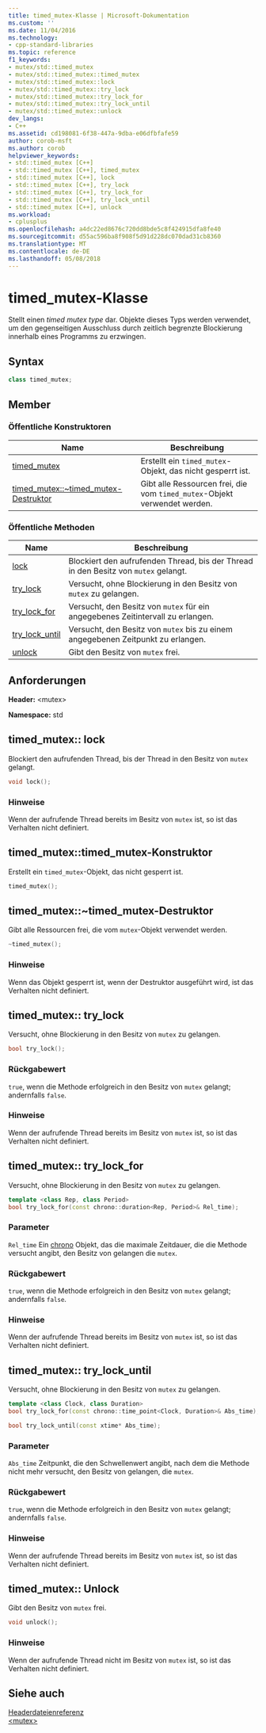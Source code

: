 ```yaml
---
title: timed_mutex-Klasse | Microsoft-Dokumentation
ms.custom: ''
ms.date: 11/04/2016
ms.technology:
- cpp-standard-libraries
ms.topic: reference
f1_keywords:
- mutex/std::timed_mutex
- mutex/std::timed_mutex::timed_mutex
- mutex/std::timed_mutex::lock
- mutex/std::timed_mutex::try_lock
- mutex/std::timed_mutex::try_lock_for
- mutex/std::timed_mutex::try_lock_until
- mutex/std::timed_mutex::unlock
dev_langs:
- C++
ms.assetid: cd198081-6f38-447a-9dba-e06dfbfafe59
author: corob-msft
ms.author: corob
helpviewer_keywords:
- std::timed_mutex [C++]
- std::timed_mutex [C++], timed_mutex
- std::timed_mutex [C++], lock
- std::timed_mutex [C++], try_lock
- std::timed_mutex [C++], try_lock_for
- std::timed_mutex [C++], try_lock_until
- std::timed_mutex [C++], unlock
ms.workload:
- cplusplus
ms.openlocfilehash: a4dc22ed8676c720dd8bde5c8f424915dfa8fe40
ms.sourcegitcommit: d55ac596ba8f908f5d91d228dc070dad31cb8360
ms.translationtype: MT
ms.contentlocale: de-DE
ms.lasthandoff: 05/08/2018
---
```

# <a name="timedmutex-class"></a>timed_mutex-Klasse

Stellt einen *timed mutex type* dar. Objekte dieses Typs werden verwendet, um den gegenseitigen Ausschluss durch zeitlich begrenzte Blockierung innerhalb eines Programms zu erzwingen.

## <a name="syntax"></a>Syntax

```cpp
class timed_mutex;
```

## <a name="members"></a>Member

### <a name="public-constructors"></a>Öffentliche Konstruktoren

|Name|Beschreibung|
|----------|-----------------|
|[timed_mutex](#timed_mutex)|Erstellt ein `timed_mutex`-Objekt, das nicht gesperrt ist.|
|[timed_mutex::~timed_mutex-Destruktor](#dtortimed_mutex_destructor)|Gibt alle Ressourcen frei, die vom `timed_mutex`-Objekt verwendet werden.|

### <a name="public-methods"></a>Öffentliche Methoden

|Name|Beschreibung|
|----------|-----------------|
|[lock](#lock)|Blockiert den aufrufenden Thread, bis der Thread in den Besitz von `mutex` gelangt.|
|[try_lock](#try_lock)|Versucht, ohne Blockierung in den Besitz von `mutex` zu gelangen.|
|[try_lock_for](#try_lock_for)|Versucht, den Besitz von `mutex` für ein angegebenes Zeitintervall zu erlangen.|
|[try_lock_until](#try_lock_until)|Versucht, den Besitz von `mutex` bis zu einem angegebenen Zeitpunkt zu erlangen.|
|[unlock](#unlock)|Gibt den Besitz von `mutex` frei.|

## <a name="requirements"></a>Anforderungen

**Header:** \<mutex>

**Namespace:** std

## <a name="lock"></a>  timed_mutex:: lock

Blockiert den aufrufenden Thread, bis der Thread in den Besitz von `mutex` gelangt.

```cpp
void lock();
```

### <a name="remarks"></a>Hinweise

Wenn der aufrufende Thread bereits im Besitz von `mutex` ist, so ist das Verhalten nicht definiert.

## <a name="timed_mutex"></a> timed_mutex::timed_mutex-Konstruktor

Erstellt ein `timed_mutex`-Objekt, das nicht gesperrt ist.

```cpp
timed_mutex();
```

## <a name="dtortimed_mutex_destructor"></a> timed_mutex::~timed_mutex-Destruktor

Gibt alle Ressourcen frei, die vom `mutex`-Objekt verwendet werden.

```cpp
~timed_mutex();
```

### <a name="remarks"></a>Hinweise

Wenn das Objekt gesperrt ist, wenn der Destruktor ausgeführt wird, ist das Verhalten nicht definiert.

## <a name="try_lock"></a>  timed_mutex:: try_lock

Versucht, ohne Blockierung in den Besitz von `mutex` zu gelangen.

```cpp
bool try_lock();
```

### <a name="return-value"></a>Rückgabewert

`true`, wenn die Methode erfolgreich in den Besitz von `mutex` gelangt; andernfalls `false`.

### <a name="remarks"></a>Hinweise

Wenn der aufrufende Thread bereits im Besitz von `mutex` ist, so ist das Verhalten nicht definiert.

## <a name="try_lock_for"></a>  timed_mutex:: try_lock_for

Versucht, ohne Blockierung in den Besitz von `mutex` zu gelangen.

```cpp
template <class Rep, class Period>
bool try_lock_for(const chrono::duration<Rep, Period>& Rel_time);
```

### <a name="parameters"></a>Parameter

`Rel_time` Ein [chrono](../standard-library/duration-class.md) Objekt, das die maximale Zeitdauer, die die Methode versucht angibt, den Besitz von gelangen die `mutex`.

### <a name="return-value"></a>Rückgabewert

`true`, wenn die Methode erfolgreich in den Besitz von `mutex` gelangt; andernfalls `false`.

### <a name="remarks"></a>Hinweise

Wenn der aufrufende Thread bereits im Besitz von `mutex` ist, so ist das Verhalten nicht definiert.

## <a name="try_lock_until"></a>  timed_mutex:: try_lock_until

Versucht, ohne Blockierung in den Besitz von `mutex` zu gelangen.

```cpp
template <class Clock, class Duration>
bool try_lock_for(const chrono::time_point<Clock, Duration>& Abs_time);

bool try_lock_until(const xtime* Abs_time);
```

### <a name="parameters"></a>Parameter

`Abs_time` Zeitpunkt, die den Schwellenwert angibt, nach dem die Methode nicht mehr versucht, den Besitz von gelangen, die `mutex`.

### <a name="return-value"></a>Rückgabewert

`true`, wenn die Methode erfolgreich in den Besitz von `mutex` gelangt; andernfalls `false`.

### <a name="remarks"></a>Hinweise

Wenn der aufrufende Thread bereits im Besitz von `mutex` ist, so ist das Verhalten nicht definiert.

## <a name="unlock"></a>  timed_mutex:: Unlock

Gibt den Besitz von `mutex` frei.

```cpp
void unlock();
```

### <a name="remarks"></a>Hinweise

Wenn der aufrufende Thread nicht im Besitz von `mutex` ist, so ist das Verhalten nicht definiert.

## <a name="see-also"></a>Siehe auch

[Headerdateienreferenz](../standard-library/cpp-standard-library-header-files.md)<br/>
[\<mutex>](../standard-library/mutex.md)<br/>

